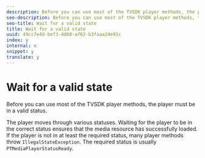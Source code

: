 ```yaml
---
description: Before you can use most of the TVSDK player methods, the player must be in a valid status.
seo-description: Before you can use most of the TVSDK player methods, the player must be in a valid status.
seo-title: Wait for a valid state
title: Wait for a valid state
uuid: 49cc7e4d-bef3-4d60-af62-b3faaa24e91c
index: y
internal: n
snippet: y
translate: y
---
```


# Wait for a valid state

Before you can use most of the TVSDK player methods, the player must be in a valid status.

The player moves through various statuses. Waiting for the player to be in the correct status ensures that the media resource has successfully loaded. If the player is not in at least the required status, many player methods throw `IllegalStateException`. The required status is usually `PTMediaPlayerStatusReady`. 
